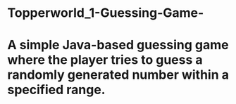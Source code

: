 # Topperworld_1-Guessing-Game-
# A simple Java-based guessing game where the player tries to guess a randomly generated number within a specified range.
